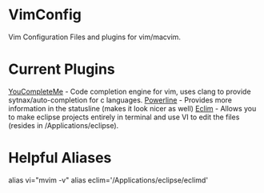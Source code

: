 VimConfig
=========

Vim Configuration Files and plugins for vim/macvim. 

Current Plugins 
===============
<a href="https://github.com/Valloric/YouCompleteMe">YouCompleteMe</a> - Code completion engine for vim, uses clang to provide sytnax/auto-completion for c languages. 
<a href="https://github.com/Lokaltog/vim-powerline">Powerline</a> - Provides more information in the statusline (makes it look nicer as well) 
<a href="http://eclim.org/">Eclim</a> - Allows you to make eclipse projects entirely in terminal and use VI to edit the files (resides in /Applications/eclipse). 

Helpful Aliases 
===============
alias vi="mvim -v"
alias eclim='/Applications/eclipse/eclimd'
